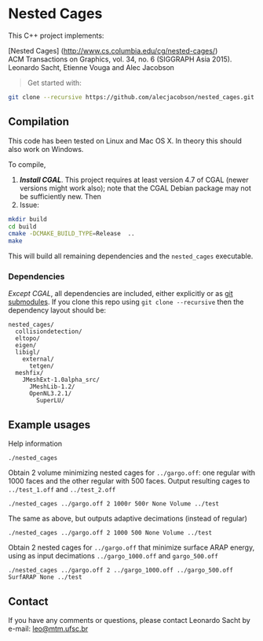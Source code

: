 # Nested Cages 

This C++ project implements:

[Nested Cages] (http://www.cs.columbia.edu/cg/nested-cages/)  
ACM Transactions on Graphics, vol. 34, no. 6 (SIGGRAPH Asia 2015).  
Leonardo Sacht, Etienne Vouga and Alec Jacobson

> Get started with:
>
```bash
git clone --recursive https://github.com/alecjacobson/nested_cages.git
```

## Compilation

This code has been tested on Linux and Mac OS X. In theory this should also
work on Windows.

To compile, 

 1. _**Install CGAL**_. This project requires at least version 4.7 of CGAL (newer versions might work also); note that the CGAL Debian package may not be sufficiently new. Then 
 2. Issue:
```bash
mkdir build
cd build
cmake -DCMAKE_BUILD_TYPE=Release  ..
make
```

This will build all remaining dependencies and the `nested_cages` executable.

### Dependencies

_Except CGAL_, all dependencies are included, either explicitly or as [git
submodules](https://git-scm.com/docs/git-submodule). If you clone this repo
using `git clone --recursive` then the dependency layout should be:

    nested_cages/
      collisiondetection/
      eltopo/
      eigen/
      libigl/
        external/
          tetgen/
      meshfix/
        JMeshExt-1.0alpha_src/
          JMeshLib-1.2/
          OpenNL3.2.1/
            SuperLU/


## Example usages

Help information

    ./nested_cages

Obtain 2 volume minimizing nested cages for `../gargo.off`: one regular with
1000 faces and the other regular with 500 faces. Output resulting cages to
`../test_1.off` and `../test_2.off`

    ./nested_cages ../gargo.off 2 1000r 500r None Volume ../test

The same as above, but outputs adaptive decimations (instead of regular)

    ./nested_cages ../gargo.off 2 1000 500 None Volume ../test

Obtain 2 nested cages for `../gargo.off` that minimize surface ARAP energy,
using as input decimations `../gargo_1000.off` and `gargo_500.off`

    ./nested_cages ../gargo.off 2 ../gargo_1000.off ../gargo_500.off SurfARAP None ../test


## Contact

If you have any comments or questions, please contact Leonardo Sacht by e-mail:
leo@mtm.ufsc.br
